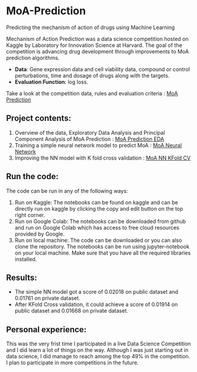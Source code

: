 # MoA-Prediction
Predicting the mechanism of action of drugs using Machine Learning

Mechanism of Action Prediction was a data science competition hosted on Kaggle by 
Laboratory for Innovation Science at Harvard.
The goal of the competition is advancing drug development through improvements to MoA prediction algorithms.

* **Data**: Gene expression data and cell viability data, compound or control perturbations, time and dosage of drugs along with the targets. 
* **Evaluation Function**: log loss.

Take a look at the competition data, rules and evaluation criteria :  [MoA Prediction](https://www.kaggle.com/c/lish-moa)

## Project contents:
1. Overview of the data, Exploratory Data Analysis and Principal Component Analysis of MoA Prediction : [MoA Prediction EDA](https://github.com/Lavanyask03/MoA-Prediction/blob/master/moa-prediction-eda.ipynb)
2. Training a simple neural network model to predict MoA : [MoA Neural Network](https://github.com/Lavanyask03/MoA-Prediction/blob/master/moa-prediction-neural-network.ipynb)
3. Improving the NN model with K fold cross validation : [MoA NN KFold CV](https://github.com/Lavanyask03/MoA-Prediction/blob/master/moa-prediction-nn-improved.ipynb)

## Run the code:
The code can be run in any of the following ways:
1. Run on Kaggle: The notebooks can be found on kaggle and can be directly run on kaggle by clicking the copy and edit button on the top right corner.
2. Run on Google Colab: The notebooks can be downloaded from github and run on Google Colab which has access to free cloud resources provided by Google.
3. Run on local machine: The code can be downloaded or you can also clone the repository. The notebooks can be run using jupyter-notebook on your local machine. Make sure that you have all the required libraries installed.

## Results:
* The simple NN model got a score of 0.02018 on public dataset and 0.01761 on private dataset.
* After KFold Cross validation, it could achieve a score of 0.01914 on public dataset and 0.01668 on private dataset.

## Personal experience:
This was the very frist time I participated in a live Data Science Competition and I did learn a lot of things on the way. Although I was just starting out in data science, I did manage to reach among the top 49% in the competition. I plan to participate in more competitions in the future.
